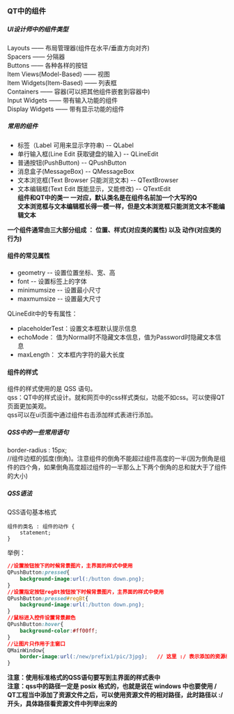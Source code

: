 ### QT中的组件
##### UI设计师中的组件类型
Layouts   ——   布局管理器(组件在水平/垂直方向对齐)          
Spacers  ——    分隔器          
Buttons   ——    各种各样的按钮          
Item  Views(Model-Based)   ——    视图          
Item  Widgets(Item-Based)  ——     列表框          
Containers  ——    容器(可以把其他组件嵌套到容器中)          
Input  Widgets  ——    带有输入功能的组件          
Display  Widgets  ——     带有显示功能的组件          


##### 常用的组件
- 标签（Label   可用来显示字符串)             --    QLabel    
- 单行输入框(Line Edit  获取键盘的输入)    --    QLineEdit          
- 普通按钮(PushButton)      --    QPushButton          
- 消息盒子(MessageBox)    --    QMessageBox          
- 文本浏览框(Text Browser 只能浏览文本)  --   QTextBrowser          
- 文本编辑框(Text Edit 既能显示，又能修改)  --  QTextEdit          
**组件和QT中的类一 一对应，默认类名是在组件名前加一个大写的Q**          
**文本浏览框与文本编辑框长得一模一样，但是文本浏览框只能浏览文本不能编辑文本**          


**一个组件通常由三大部分组成 ： 位置、样式(对应类的属性) 以及 动作(对应类的行为)**          
#### 组件的常见属性
- geometry    --    设置位置坐标、宽、高          
- font    --    设置标签上的字体          
- minimumsize     --    设置最小尺寸          
- maxmumsize     --    设置最大尺寸          

QLineEdit中的专有属性：          
- placeholderTest：设置文本框默认提示信息          
- echoMode： 值为Normal时不隐藏文本信息，值为Password时隐藏文本信息          
- maxLength： 文本框内字符的最大长度          

#### 组件的样式
组件的样式使用的是 QSS 语句。          
qss：QT中的样式设计。就和网页中的css样式类似，功能不如css。可以使得QT页面更加美观。          
qss可以在ui页面中通过组件右击添加样式表进行添加。          

##### QSS中的一些常用语句
border-radius : 15px;           
		//组件边框的弧度(倒角)。注意组件的倒角不能超过组件高度的一半(因为倒角是组件的四个角，如果倒角高度超过组件的一半那么上下两个倒角的总和就大于了组件的大小)          

##### QSS语法
QSS语句基本格式          
```
组件的类名 : 组件的动作 {
	statement;
}
```
举例：          
```css
//设置按钮按下的时候背景图片，主界面的样式中使用
QPushButton:pressed{
	background-image:url(:/button down.png);
}
//设置指定按钮regBt按钮按下时候背景图片，主界面的样式中使用
QPushButton:pressed#regBt{
	background-image:url(:/button down.png);
}
//鼠标进入控件设置背景颜色
QPushButton:hover{
	background-color:#ff00ff;
}
//让图片只作用于主窗口
QMainWindow{
	border-image:url(:/new/prefix1/pic/3jpg);   // 这里 :/ 表示添加的资源根路径
}
```
**注意：使用标准格式的QSS语句要写到主界面的样式表中**          
**注意：qss中的路径一定是 posix 格式的，也就是说在 windows 中也要使用 /**          
**QT工程当中添加了资源文件之后，可以使用资源文件的相对路径，此时路径以  :/  开头，具体路径看资源文件中列举出来的**          





